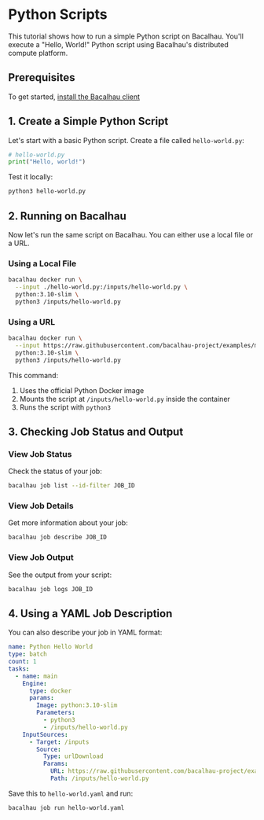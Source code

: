 # Python Scripts

This tutorial shows how to run a simple Python script on Bacalhau. You'll execute a "Hello, World!" Python script using Bacalhau's distributed compute platform.

## Prerequisites

To get started, [install the Bacalhau client](broken-reference)

## 1. Create a Simple Python Script

Let's start with a basic Python script. Create a file called `hello-world.py`:

```python
# hello-world.py
print("Hello, world!")
```

Test it locally:

```bash
python3 hello-world.py
```

## 2. Running on Bacalhau

Now let's run the same script on Bacalhau. You can either use a local file or a URL.

### Using a Local File

```bash
bacalhau docker run \
  --input ./hello-world.py:/inputs/hello-world.py \
  python:3.10-slim \
  python3 /inputs/hello-world.py
```

### Using a URL

```bash
bacalhau docker run \
  --input https://raw.githubusercontent.com/bacalhau-project/examples/main/workload-onboarding/trivial-python/hello-world.py:/inputs/hello-world.py \
  python:3.10-slim \
  python3 /inputs/hello-world.py
```

This command:
1. Uses the official Python Docker image
2. Mounts the script at `/inputs/hello-world.py` inside the container
3. Runs the script with `python3`

## 3. Checking Job Status and Output

### View Job Status

Check the status of your job:

```bash
bacalhau job list --id-filter JOB_ID
```

### View Job Details

Get more information about your job:

```bash
bacalhau job describe JOB_ID
```

### View Job Output

See the output from your script:

```bash
bacalhau job logs JOB_ID
```

## 4. Using a YAML Job Description

You can also describe your job in YAML format:

```yaml
name: Python Hello World
type: batch
count: 1
tasks:
  - name: main
    Engine:
      type: docker
      params:
        Image: python:3.10-slim
        Parameters:
          - python3
          - /inputs/hello-world.py
    InputSources:
      - Target: /inputs
        Source:
          Type: urlDownload
          Params:
            URL: https://raw.githubusercontent.com/bacalhau-project/examples/main/workload-onboarding/trivial-python/hello-world.py
            Path: /inputs/hello-world.py
```

Save this to `hello-world.yaml` and run:

```bash
bacalhau job run hello-world.yaml
```
